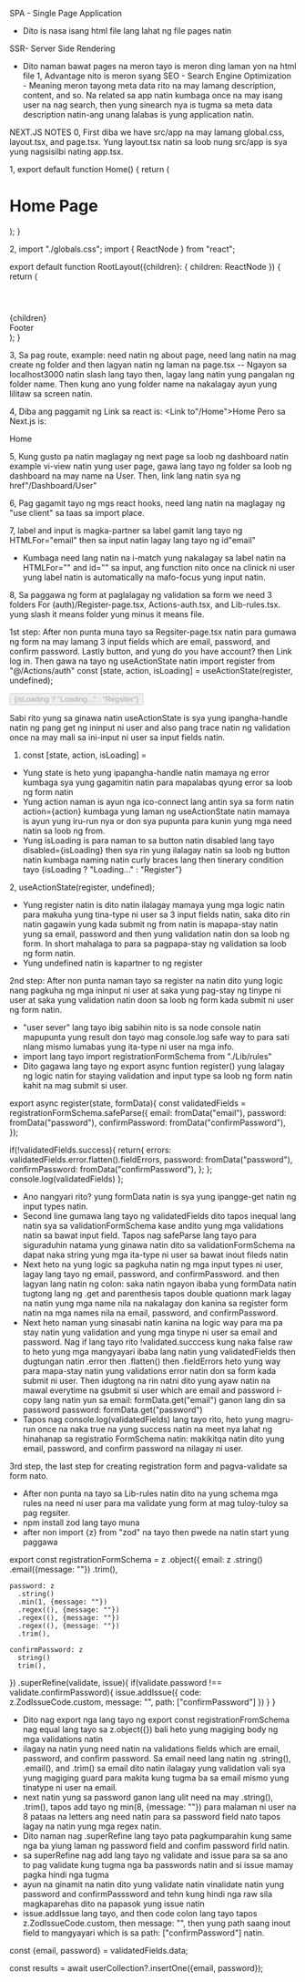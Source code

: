 SPA - Single Page Application
- Dito is nasa isang html file lang lahat ng file pages natin 

SSR- Server Side Rendering
- Dito naman bawat pages na meron tayo is meron ding laman yon na html file
1, Advantage nito is meron syang SEO - Search Engine Optimization - Meaning meron tayong meta data rito na may lamang description, content, and so. Na related sa app natin kumbaga once na may isang user na nag search, then yung sinearch nya is tugma sa meta data description natin-ang unang lalabas is yung application natin. 

NEXT.JS NOTES
0, First diba we have src/app na may lamang global.css, layout.tsx, and page.tsx.
Yung layout.tsx natin sa loob nung src/app is sya yung nagsisilbi nating app.tsx.

1, export default function Home() {
  return (
    <div>
      <h1>Home Page</h1>
    </div>
  );
}

2, import "./globals.css";
import { ReactNode } from "react";

export default function RootLayout({children}:
  { children: ReactNode }) {
  return (
    <html lang="en">
      <body>
        <header>
          <nav>
            <a href=""></a>
          </nav>
        </header>
        <main>
          {children}
        </main>
        <footer>
          Footer
        </footer>
      </body>
    </html>
  );
}

3, Sa pag route, example: need natin ng about page, need lang natin na mag create ng folder and then lagyan natin ng laman na page.tsx -- Ngayon sa localhost3000 natin slash lang tayo then, lagay lang natin yung pangalan ng folder name. Then kung ano yung folder name na nakalagay ayun yung lilitaw sa screen natin.

4, Diba ang paggamit ng Link sa react is: <Link to"/Home">Home</Link>
Pero sa Next.js is:
<Link href"/Home">Home</Link>

5, Kung gusto pa natin maglagay ng next page sa loob ng dashboard natin example vi-view natin yung user page, gawa lang tayo ng folder sa loob ng dashboard na may name na User. Then, link lang natin sya ng href"/Dashboard/User"

6, Pag gagamit tayo ng mgs react hooks, need lang natin na maglagay ng "use client" sa taas sa import place.

7, label and input is magka-partner sa label gamit lang tayo ng HTMLFor="email" then sa input natin lagay lang tayo ng id"email"
- Kumbaga need lang natin na i-match yung nakalagay sa label natin na HTMLFor="" and id="" sa input, ang function nito once na clinick ni user yung label natin is automatically na mafo-focus yung input natin.

8, Sa paggawa ng form at paglalagay ng validation sa form we need 3 folders For (auth)/Register-page.tsx, Actions-auth.tsx, and Lib-rules.tsx. yung slash it means folder yung minus it means file.

1st step: After non punta muna tayo sa Regsiter-page.tsx natin para gumawa ng form na may lamang 3 input fields which are email, password, and confirm password. Lastly button, and yung do you have account? then Link log in. Then gawa na tayo ng useActionState natin 
import register from "@/Actions/auth"
const [state, action, isLoading] = useActionState(register, undefined);
<form action={action}>
  <button disabled={isLoading}>
    {isLoading ? "Loading..." : "Regsiter"}
  </button>
</form>

Sabi rito yung sa ginawa natin useActionState is sya yung ipangha-handle natin ng pang get ng ininput ni user and also pang trace natin ng validation once na may mali sa ini-input ni user sa input fields natin. 
1. const [state, action, isLoading] =
- Yung state is heto yung ipapangha-handle natin mamaya ng error kumbaga sya yung gagamitin natin para mapalabas qyung error sa loob ng form natin
- Yung action naman is ayun nga ico-connect lang antin sya sa form natin action={action} kumbaga yung laman ng useActionState natin mamaya is ayun yung iru-run nya or don sya pupunta para kunin yung mga need natin sa loob ng from.
- Yung isLoading is para naman to sa button natin disabled lang tayo disabled={isLoading} then sya rin yung ilalagay natin sa loob ng button natin kumbaga naming natin curly braces lang then tinerary condition tayo {isLoading ? "Loading..." : "Register"}

2, useActionState(register, undefined);
- Yung register natin is dito natin ilalagay mamaya yung mga logic natin para makuha yung tina-type ni user sa 3 input fields natin, saka dito rin natin gagawin yung kada submit ng from natin is mapapa-stay natin yung sa email, password and then yung validation natin don sa loob ng form. In short mahalaga to para sa pagpapa-stay ng validation sa loob ng form natin.
- Yung undefined natin is kapartner to ng register

2nd step: After non punta naman tayo sa register na natin dito yung logic nang pagkuha ng mga ininput ni user at saka yung pag-stay ng tinype ni user at saka yung validation natin doon sa loob ng form kada submit ni user ng form natin.

- "user sever" lang tayo ibig sabihin nito is sa node console natin mapupunta yung result don tayo mag console.log safe way to para sati nlang mismo lumabas yung ita-type ni user na mga info.
- import lang tayo import registrationFormSchema from "./Lib/rules"
- Dito gagawa lang tayo ng export async funtion register() yung lalagay ng logic natin for staying validation and input type sa loob ng form natin kahit na mag submit si user. 

export async register(state, formData){
  const validatedFields = registrationFormSchema.safeParse({
    email: fromData("email"),
    password: fromData("password"),
    confirmPassword: fromData("confirmPassword"),
  });

  if(!validatedFields.success){
    return{
      errors:
        validatedFields.error.flatten().fieldErrors,
        password: fromData("password"),
        confirmPassword: fromData("confirmPassword"),
    };
  };
  console.log(validatedFields)
};

- Ano nangyari rito? yung formData natin is sya yung ipangge-get natin ng input types natin. 
- Second line gumawa lang tayo ng validatedFields dito tapos inequal lang natin sya sa validationFormSchema kase andito yung mga validations natin sa bawat input field. Tapos nag safeParse lang tayo para siguraduhin natama yung ginawa natin dito sa validationFormSchema na dapat naka string yung mga ita-type ni user sa bawat inout fileds natin
- Next heto na yung logic sa pagkuha natin ng mga input types ni user, lagay lang tayo ng email, password, and confirmPassword. and then lagyan lang natin ng colon: saka natin ngayon ibaba yung formData natin tugtong lang ng .get and parenthesis tapos double quationn mark lagay na natin yung mga name nila na nakalagay don kanina sa register form natin na mga names nila na email, password, and confirmPassword. 
- Next heto naman yung sinasabi natin kanina na logic way para ma pa stay natin yung validation and yung mga tinype ni user sa email and password. Nag if lang tayo rito !validated.succcess kung naka false raw to heto yung mga mangyayari ibaba lang natin yung validatedFields then dugtungan natin .error then .flatten() then .fieldErrors heto yung way para mapa-stay natin yung validations error natin don sa form kada submit ni user. Then idugtong na rin natni dito yung ayaw natin na mawal everytime na gsubmit si user which are email and password i-copy lang natin yun sa email: formData.get("email") ganon lang din sa password password: formData.get("password")
- Tapos nag console.log(validatedFields) lang tayo rito, heto yung magru-run once na naka true na yung success natin na meet nya lahat ng hinahanap sa registratio FormSchema natin: makikitqa natin dito yung email, password, and confirm password na nilagay ni user.

3rd step, the last step for creating registration form and pagva-validate sa form nato.
- After non punta na tayo sa Lib-rules natin dito na yung schema mga rules na need ni user para ma validate yung form at mag tuloy-tuloy sa pag regsiter. 
- npm install zod lang tayo muna 
- after non import {z} from "zod" na tayo then pwede na natin start yung paggawa

export const registrationFormSchema = z
  .object({
    email: z
      .string()
      .email({message: ""})
      .trim(),
  
    password: z
      .string()
      .min(1, {message: ""})
      .regex((), {message: ""})
      .regex((), {message: ""})
      .regex((), {message: ""})
      .trim(),

    confirmPassword: z
      string()
      trim(),
  })
    .superRefine(validate, issue){
      if(validate.password !== validate.confirmPassword){
        issue.addIssue({
          code: z.ZodIssueCode.custom,
          message: "",
          path: ["confirmPassword"]
        })
      }
    }

- Dito nag export nga lang tayo ng export const registrationFromSchema nag equal lang tayo sa z.object({}) bali heto yung magiging body ng mga validations natin
- ilagay na natin yung need natin na validations fields which are email, password, and confirm password. Sa email need lang natin ng .string(), .email(), and .trim() sa email dito natin ilalagay yung validation vali sya yung magiging guard para makita kung tugma ba sa email mismo yung tinatype ni user na email.
- next natin yung sa password ganon lang ulit need na may .string(), .trim(), tapos add tayo ng min(8, {message: ""}) para malaman  ni user na 8 pataas na letters ang need natin para sa password field nato tapos lagay na natin yung mga regex natin.
- Dito naman nag .superRefine lang tayo pata pagkumparahin kung same nga ba yiung laman ng password field and confim password firld natin.
- sa superRefine nag add lang tayo ng validate and issue para sa sa ano to pag validate kung tugma nga ba passwords natin and si issue mamay pagka hindi nga tugma
- ayun na ginamit na natin dito yung validate natin vinalidate natin yung password and confirmPasssword and tehn kung hindi nga raw sila magkaparehas dito na papasok yung issue natin
- issue.addIssue lang tayo, and then code colon lang tayo tapos z.ZodIssueCode.custom, then message: "", then yung path saang inout field to mangyayari which is sa path: ["confirmPassword"] natin.

const {email, password} = validatedFields.data;

const results = await userCollection?.insertOne({email, password});